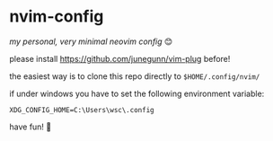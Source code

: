 # nvim-config

_my personal, very minimal neovim config_ :blush:

please install https://github.com/junegunn/vim-plug before!

the easiest way is to clone this repo directly to `$HOME/.config/nvim/`

if under windows you have to set the following environment variable:

```
XDG_CONFIG_HOME=C:\Users\wsc\.config
```

have fun!
:cherry_blossom:
